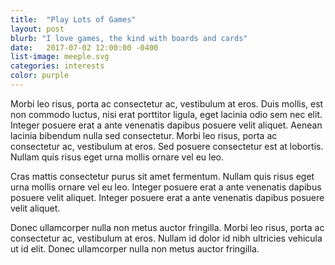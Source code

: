 ```yaml
---
title:  "Play Lots of Games"
layout: post
blurb: "I love games, the kind with boards and cards"
date:   2017-07-02 12:00:00 -0400
list-image: meeple.svg
categories: interests
color: purple
---
```

Morbi leo risus, porta ac consectetur ac, vestibulum at eros. Duis mollis, est non commodo luctus, nisi erat porttitor ligula, eget lacinia odio sem nec elit. Integer posuere erat a ante venenatis dapibus posuere velit aliquet. Aenean lacinia bibendum nulla sed consectetur. Morbi leo risus, porta ac consectetur ac, vestibulum at eros. Sed posuere consectetur est at lobortis. Nullam quis risus eget urna mollis ornare vel eu leo.

Cras mattis consectetur purus sit amet fermentum. Nullam quis risus eget urna mollis ornare vel eu leo. Integer posuere erat a ante venenatis dapibus posuere velit aliquet. Integer posuere erat a ante venenatis dapibus posuere velit aliquet.

Donec ullamcorper nulla non metus auctor fringilla. Morbi leo risus, porta ac consectetur ac, vestibulum at eros. Nullam id dolor id nibh ultricies vehicula ut id elit. Donec ullamcorper nulla non metus auctor fringilla.